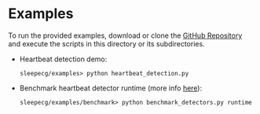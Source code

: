 # Examples

To run the provided examples, download or clone the [GitHub Repository](https://github.com/cbrnr/sleepecg) and execute the scripts in this directory or its subdirectories.
- Heartbeat detection demo:
    ```
    sleepecg/examples> python heartbeat_detection.py
    ```

- Benchmark heartbeat detector runtime (more info [here](https://github.com/cbrnr/sleepecg/tree/main/examples/benchmark)):
    ```
    sleepecg/examples/benchmark> python benchmark_detectors.py runtime
    ```
